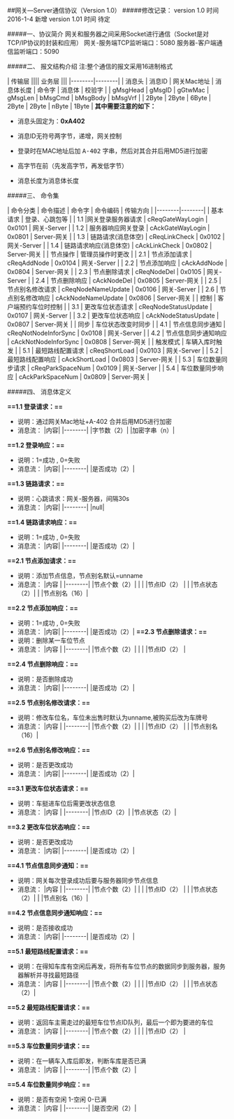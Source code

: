 ##网关—Server通信协议（Version 1.0）
#####修改记录：
	version 1.0  时间 2016-1-4 新增
    version 1.01 时间 待定

#####一、协议简介
	网关和服务器之间采用Socket进行通信（Socket是对TCP/IP协议的封装和应用）
	网关-服务端TCP监听端口：5080
	服务器-客户端通信监听端口：5090

#####二、	报文结构介绍
注:整个通信的报文采用16进制格式

| 传输层 |||| 业务层 |||
|--------|--------|
| 消息头 | 消息ID | 网关Mac地址 | 消息体长度 | 命令字 | 消息体 | 校验字 |
| gMsgHead | gMsgID | gGtwMac | gMsgLen | bMsgCmd | bMsgBody | bMsgVrf |
| 2Byte | 2Byte | 6Byte | 2Byte | 2Byte | nByte | 1Byte |
**其中需要注意的如下：**

* 消息头固定为：**0xA402**

* 消息ID无符号两字节，递增，网关控制

* 登录时在MAC地址后加 <kbd>A-402</kbd> 字串，然后对其合并后用MD5进行加密

* 高字节在前（先发高字节，再发低字节）

* 消息长度为消息体长度

#####三、 命令集

| 命令分类 | 命令描述 | 命令字 | 命令编码 | 传输方向 |
|--------|--------|
| 基本请求 | 登录、心跳包等 |
|    1.1    |网关登录服务器请求      | cReqGateWayLogin | 0x0101 | 网关-Server |
|    1.2    | 服务器响应网关登录     | cAckGateWayLogin | 0x0801 | Server-网关 |
|    1.3    | 链路请求(消息体空)     | cReqLinkCheck | 0x0102 | 网关-Server |
|    1.4    | 链路请求响应(消息体空) | cAckLinkCheck | 0x0802 | Server-网关 |
| 节点操作 | 管理员操作时更改 |
|    2.1    | 节点添加请求 | cReqAddNode | 0x0104 | 网关-Server |
|    2.2    | 节点添加响应 | cAckAddNode | 0x0804 | Server-网关 |
|    2.3    | 节点删除请求 | cReqNodeDel | 0x0105 | 网关-Server |
|    2.4    | 节点删除响应 | cAckNodeDel | 0x0805 | Server-网关 |
|    2.5    | 节点别名修改请求 | cReqNodeNameUpdate | 0x0106 | 网关-Server |
|    2.6    | 节点别名修改响应 | cAckNodeNameUpdate | 0x0806 | Server-网关 |
| 控制 | 客户端预约车位时控制 |
|    3.1    | 更改车位状态请求 | cReqNodeStatusUpdate | 0x0107 | 网关-Server |
|    3.2    | 更改车位状态响应 | cAckNodeStatusUpdate | 0x0807 | Server-网关 |
| 同步 | 车位状态改变时同步 |
|    4.1    | 节点信息同步通知 | cReqNotNodeInforSync | 0x0108 | 网关-Server |
|    4.2    | 节点信息同步通知响应 | cAckNotNodeInforSync | 0x0808 | Server-网关 |
| 触发模式 | 车辆入库时触发 |
|    5.1    | 最短路线配置请求 | cReqShortLoad | 0x0103 | 网关-Server |
|    5.2    | 最短路线配置响应 | cAckShortLoad | 0x0803 | Server-网关 |
|    5.3    | 车位数量同步请求 | cReqParkSpaceNum | 0x0109 | 网关-Server |
|    5.4    | 车位数量同步响应 | cAckParkSpaceNum | 0x0809 | Server-网关 |

#####四、 消息体定义

**==1.1 登录请求：==**
 - 说明：通过网关Mac地址+A-402 合并后用MD5进行加密
 - 消息流：
   |内容|
   |--------|
   |字节数（2）|
   |加密字串（n）|

**==1.2 登录响应：==**
 - 说明：1=成功 , 0=失败
 - 消息流：
   |内容|
   |--------|
   |是否成功（2）|

**==1.3 链路请求：==**
 - 说明：心跳请求：网关-服务器，间隔30s
 - 消息流：
   |内容|
   |--------|
   |null|

**==1.4 链路请求响应：==**
 - 说明：1=成功 , 0=失败
 - 消息流：
   |内容|
   |--------|
   |是否成功（2）|

**==2.1 节点添加请求：==**
 - 说明：添加节点信息，节点别名默认=unname
 - 消息流：
   |内容	  |
   |--------|
   |节点个数（2）|           |
   |           |节点ID（2） |
   |           |节点状态（2）|
   |           |节点别名（16）|

**==2.2 节点添加响应：==**
 - 说明：1=成功 , 0=失败
 - 消息流：
   |内容|
   |--------|
   |是否成功（2）|
**==2.3 节点删除请求：==**
 - 说明：删除某一车位节点
 - 消息流：
   |内容	  |
   |--------|
   |节点个数（2）|           |
   |           |节点ID（2） |


**==2.4 节点删除响应：==**
 - 说明：是否删除成功
 - 消息流：
   |内容|
   |--------|
   |是否成功（2）|

**==2.5 节点别名修改请求：==**
 - 说明：修改车位名，车位未出售时默认为unname,被购买后改为车牌号
 - 消息流：
   |内容	  |
   |--------|
   |节点个数（2）|           |
   |           |节点ID（2） |
   |           |节点别名（16）|

**==2.6 节点别名修改响应：==**
 - 说明：是否更改成功
 - 消息流：
   |内容|
   |--------|
   |是否成功（2）|

**==3.1 更改车位状态请求：==**
 - 说明：车挺进车位后需更改状态信息
 - 消息流：
   |内容	  |
   |--------|
   |节点ID（2）|
   |节点状态（2）|


**==3.2 更改车位状态响应：==**
 - 说明：是否更改成功
 - 消息流：
   |内容|
   |--------|
   |是否成功（2）|

**==4.1 节点信息同步通知：==**
 - 说明：网关每次登录成功后要与服务器同步节点信息
 - 消息流：
   |内容	  |
   |--------|
   |节点个数（2）|           |
   |           |节点ID（2） |
   |           |节点状态（2）|
   |           |节点别名（16）|

**==4.2 节点信息同步通知响应：==**
 - 说明：是否接收成功
 - 消息流：
   |内容|
   |--------|
   |是否成功（2）|

**==5.1 最短路线配置请求：==**
 - 说明：在得知车库有空闲后再发，将所有车位节点的数据同步到服务器，服务器解析并寻找最短路径
 - 消息流：
   |内容	  |
   |--------|
   |节点个数（2）|           |
   |           |节点ID（2） |
   |           |节点状态（2）|


**==5.2 最短路线配置请求：==**
 - 说明：返回车主需走过的最短车位节点ID队列，最后一个即为要进的车位
 - 消息流：
   |内容	  |
   |--------|
   |节点个数（2）|           |
   |           |节点ID（2） |

**==5.3 车位数量同步请求：==**
 - 说明：在一辆车入库后即发，判断车库是否已满
 - 消息流：
   |内容	  |
   |--------|
   |节点个数（2）|

**==5.4 车位数量同步响应：==**
 - 说明：是否有空闲 1-空闲  0-已满
 - 消息流：
   |内容	  |
   |--------|
   |是否空闲（2）|